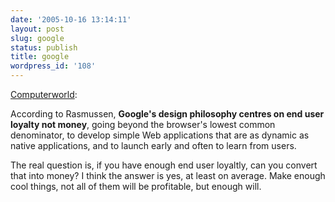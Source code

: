 ```yaml
---
date: '2005-10-16 13:14:11'
layout: post
slug: google
status: publish
title: google
wordpress_id: '108'
---
```



[Computerworld](http://www.computerworld.com.au/index.php/id;1401986683;fp;16;fpid;0):


> 
According to Rasmussen, **Google's design philosophy centres on end user loyalty not money**, going beyond the browser's lowest common denominator, to develop simple Web applications that are as dynamic as native applications, and to launch early and often to learn from users.



The real question is, if you have enough end user loyaltly, can you convert that into money?  I think the answer is yes, at least on average.  Make enough cool things, not all of them will be profitable, but enough will.

